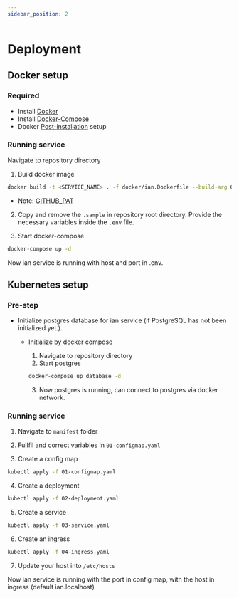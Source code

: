 ```yaml
---
sidebar_position: 2
---
```


# Deployment

## Docker setup

### Required
- Install [Docker](https://docs.docker.com/desktop/install/ubuntu/)
- Install [Docker-Compose](https://docs.docker.com/compose/install/linux/)
- Docker [Post-installation](https://docs.docker.com/engine/install/linux-postinstall/) setup

### Running service
Navigate to repository directory

1. Build docker image
```bash
docker build -t <SERVICE_NAME> . -f docker/ian.Dockerfile --build-arg GITHUB_PAT=<GITHUB_PAT>
```
* Note: [GITHUB_PAT](https://docs.github.com/en/authentication/keeping-your-account-and-data-secure/managing-your-personal-access-tokens)

2. Copy and remove the `.sample` in repository root directory. Provide the necessary variables inside the `.env` file.

3. Start docker-compose

```bash
docker-compose up -d
```

Now ian service is running with host and port in .env.

## Kubernetes setup

### Pre-step
- Initialize postgres database for ian service (if PostgreSQL has not been initialized yet.).
    - Initialize by docker compose
        1. Navigate to repository directory
        2. Start postgres

        ```bash
        docker-compose up database -d
        ```
        3. Now postgres is running, can connect to postgres via docker network.


### Running service
1. Navigate to `manifest` folder

2. Fullfil and correct variables in `01-configmap.yaml`

3. Create a config map
```bash
kubectl apply -f 01-configmap.yaml
```

4. Create a deployment
```bash
kubectl apply -f 02-deployment.yaml
```

5. Create a service 
```bash
kubectl apply -f 03-service.yaml
```

6. Create an ingress
```bash
kubectl apply -f 04-ingress.yaml
```

7. Update your host into `/etc/hosts`

Now ian service is running with the port in config map, with the host in ingress (default ian.localhost)
